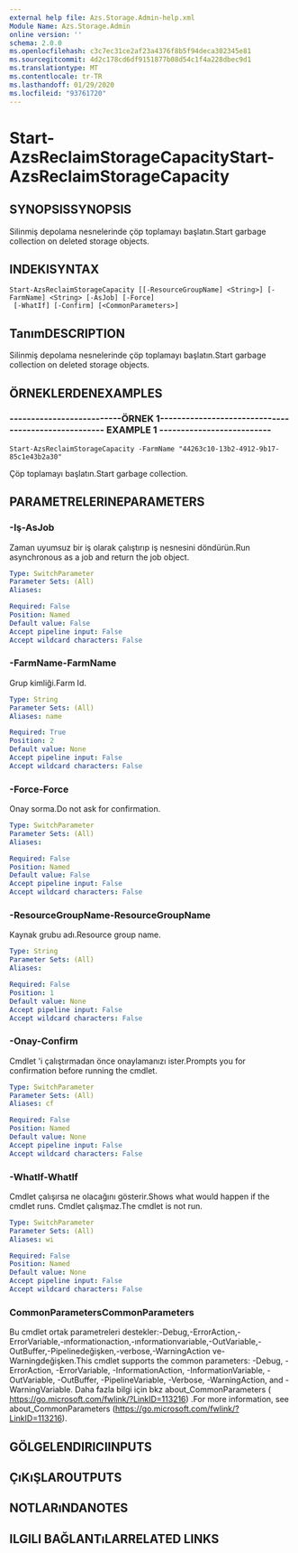 ```yaml
---
external help file: Azs.Storage.Admin-help.xml
Module Name: Azs.Storage.Admin
online version: ''
schema: 2.0.0
ms.openlocfilehash: c3c7ec31ce2af23a4376f8b5f94deca302345e81
ms.sourcegitcommit: 4d2c178cd6df9151877b08d54c1f4a228dbec9d1
ms.translationtype: MT
ms.contentlocale: tr-TR
ms.lasthandoff: 01/29/2020
ms.locfileid: "93761720"
---
```

# <span data-ttu-id="65f94-101">Start-AzsReclaimStorageCapacity</span><span class="sxs-lookup"><span data-stu-id="65f94-101">Start-AzsReclaimStorageCapacity</span></span>

## <span data-ttu-id="65f94-102">SYNOPSIS</span><span class="sxs-lookup"><span data-stu-id="65f94-102">SYNOPSIS</span></span>
<span data-ttu-id="65f94-103">Silinmiş depolama nesnelerinde çöp toplamayı başlatın.</span><span class="sxs-lookup"><span data-stu-id="65f94-103">Start garbage collection on deleted storage objects.</span></span>

## <span data-ttu-id="65f94-104">INDEKI</span><span class="sxs-lookup"><span data-stu-id="65f94-104">SYNTAX</span></span>

```
Start-AzsReclaimStorageCapacity [[-ResourceGroupName] <String>] [-FarmName] <String> [-AsJob] [-Force]
 [-WhatIf] [-Confirm] [<CommonParameters>]
```

## <span data-ttu-id="65f94-105">Tanım</span><span class="sxs-lookup"><span data-stu-id="65f94-105">DESCRIPTION</span></span>
<span data-ttu-id="65f94-106">Silinmiş depolama nesnelerinde çöp toplamayı başlatın.</span><span class="sxs-lookup"><span data-stu-id="65f94-106">Start garbage collection on deleted storage objects.</span></span>

## <span data-ttu-id="65f94-107">ÖRNEKLERDEN</span><span class="sxs-lookup"><span data-stu-id="65f94-107">EXAMPLES</span></span>

### <span data-ttu-id="65f94-108">--------------------------ÖRNEK 1--------------------------</span><span class="sxs-lookup"><span data-stu-id="65f94-108">-------------------------- EXAMPLE 1 --------------------------</span></span>
```
Start-AzsReclaimStorageCapacity -FarmName "44263c10-13b2-4912-9b17-85c1e43b2a30"
```

<span data-ttu-id="65f94-109">Çöp toplamayı başlatın.</span><span class="sxs-lookup"><span data-stu-id="65f94-109">Start garbage collection.</span></span>

## <span data-ttu-id="65f94-110">PARAMETRELERINE</span><span class="sxs-lookup"><span data-stu-id="65f94-110">PARAMETERS</span></span>

### <span data-ttu-id="65f94-111">-Iş</span><span class="sxs-lookup"><span data-stu-id="65f94-111">-AsJob</span></span>
<span data-ttu-id="65f94-112">Zaman uyumsuz bir iş olarak çalıştırıp iş nesnesini döndürün.</span><span class="sxs-lookup"><span data-stu-id="65f94-112">Run asynchronous as a job and return the job object.</span></span>

```yaml
Type: SwitchParameter
Parameter Sets: (All)
Aliases: 

Required: False
Position: Named
Default value: False
Accept pipeline input: False
Accept wildcard characters: False
```

### <span data-ttu-id="65f94-113">-FarmName</span><span class="sxs-lookup"><span data-stu-id="65f94-113">-FarmName</span></span>
<span data-ttu-id="65f94-114">Grup kimliği.</span><span class="sxs-lookup"><span data-stu-id="65f94-114">Farm Id.</span></span>

```yaml
Type: String
Parameter Sets: (All)
Aliases: name

Required: True
Position: 2
Default value: None
Accept pipeline input: False
Accept wildcard characters: False
```

### <span data-ttu-id="65f94-115">-Force</span><span class="sxs-lookup"><span data-stu-id="65f94-115">-Force</span></span>
<span data-ttu-id="65f94-116">Onay sorma.</span><span class="sxs-lookup"><span data-stu-id="65f94-116">Do not ask for confirmation.</span></span>

```yaml
Type: SwitchParameter
Parameter Sets: (All)
Aliases: 

Required: False
Position: Named
Default value: False
Accept pipeline input: False
Accept wildcard characters: False
```

### <span data-ttu-id="65f94-117">-ResourceGroupName</span><span class="sxs-lookup"><span data-stu-id="65f94-117">-ResourceGroupName</span></span>
<span data-ttu-id="65f94-118">Kaynak grubu adı.</span><span class="sxs-lookup"><span data-stu-id="65f94-118">Resource group name.</span></span>

```yaml
Type: String
Parameter Sets: (All)
Aliases: 

Required: False
Position: 1
Default value: None
Accept pipeline input: False
Accept wildcard characters: False
```

### <span data-ttu-id="65f94-119">-Onay</span><span class="sxs-lookup"><span data-stu-id="65f94-119">-Confirm</span></span>
<span data-ttu-id="65f94-120">Cmdlet 'i çalıştırmadan önce onaylamanızı ister.</span><span class="sxs-lookup"><span data-stu-id="65f94-120">Prompts you for confirmation before running the cmdlet.</span></span>

```yaml
Type: SwitchParameter
Parameter Sets: (All)
Aliases: cf

Required: False
Position: Named
Default value: None
Accept pipeline input: False
Accept wildcard characters: False
```

### <span data-ttu-id="65f94-121">-WhatIf</span><span class="sxs-lookup"><span data-stu-id="65f94-121">-WhatIf</span></span>
<span data-ttu-id="65f94-122">Cmdlet çalışırsa ne olacağını gösterir.</span><span class="sxs-lookup"><span data-stu-id="65f94-122">Shows what would happen if the cmdlet runs.</span></span>
<span data-ttu-id="65f94-123">Cmdlet çalışmaz.</span><span class="sxs-lookup"><span data-stu-id="65f94-123">The cmdlet is not run.</span></span>

```yaml
Type: SwitchParameter
Parameter Sets: (All)
Aliases: wi

Required: False
Position: Named
Default value: None
Accept pipeline input: False
Accept wildcard characters: False
```

### <span data-ttu-id="65f94-124">CommonParameters</span><span class="sxs-lookup"><span data-stu-id="65f94-124">CommonParameters</span></span>
<span data-ttu-id="65f94-125">Bu cmdlet ortak parametreleri destekler:-Debug,-ErrorAction,-ErrorVariable,-ınformationaction,-ınformationvariable,-OutVariable,-OutBuffer,-Pipelinedeğişken,-verbose,-WarningAction ve-Warningdeğişken.</span><span class="sxs-lookup"><span data-stu-id="65f94-125">This cmdlet supports the common parameters: -Debug, -ErrorAction, -ErrorVariable, -InformationAction, -InformationVariable, -OutVariable, -OutBuffer, -PipelineVariable, -Verbose, -WarningAction, and -WarningVariable.</span></span> <span data-ttu-id="65f94-126">Daha fazla bilgi için bkz about_CommonParameters ( https://go.microsoft.com/fwlink/?LinkID=113216) .</span><span class="sxs-lookup"><span data-stu-id="65f94-126">For more information, see about_CommonParameters (https://go.microsoft.com/fwlink/?LinkID=113216).</span></span>

## <span data-ttu-id="65f94-127">GÖLGELENDIRICI</span><span class="sxs-lookup"><span data-stu-id="65f94-127">INPUTS</span></span>

## <span data-ttu-id="65f94-128">ÇıKıŞLAR</span><span class="sxs-lookup"><span data-stu-id="65f94-128">OUTPUTS</span></span>

## <span data-ttu-id="65f94-129">NOTLARıNDA</span><span class="sxs-lookup"><span data-stu-id="65f94-129">NOTES</span></span>

## <span data-ttu-id="65f94-130">ILGILI BAĞLANTıLAR</span><span class="sxs-lookup"><span data-stu-id="65f94-130">RELATED LINKS</span></span>

